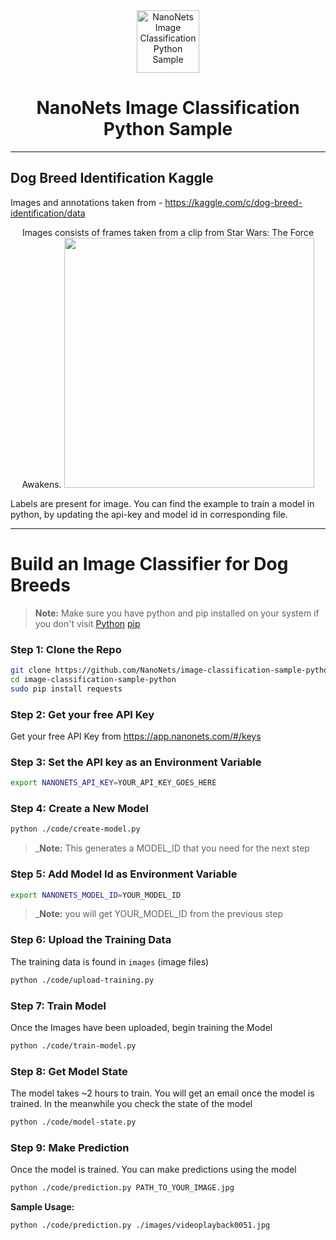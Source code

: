 <div align="center">
  <a href="https://nanonets.com/objectdetection/">
    <img src="https://nanonets.com/logo.png" alt="NanoNets Image Classification Python Sample" width="100"/>
    </a>
</div>

<h1 align="center">NanoNets Image Classification Python Sample</h1>

** **

## Dog Breed Identification Kaggle

Images and annotations taken from - https://kaggle.com/c/dog-breed-identification/data

<p align="center"> 
Images consists of frames taken from a clip from Star Wars: The Force Awakens.
<img height="400px" src="https://im.ezgif.com/tmp/ezgif-1-54dde1602bde.gif"/>
</p>

Labels are present for image. You can find the example to train a model in python, by updating the api-key and model id in corresponding file.


** **

# Build an Image Classifier for Dog Breeds

>**Note:** Make sure you have python and pip installed on your system if you don't visit
[Python](https://www.python.org/downloads/release/python-2714/)
[pip](https://pip.pypa.io/en/stable/installing/)
 
### Step 1: Clone the Repo
```bash
git clone https://github.com/NanoNets/image-classification-sample-python.git
cd image-classification-sample-python
sudo pip install requests
```

### Step 2: Get your free API Key
Get your free API Key from https://app.nanonets.com/#/keys

### Step 3: Set the API key as an Environment Variable
```bash
export NANONETS_API_KEY=YOUR_API_KEY_GOES_HERE
```

### Step 4: Create a New Model
```bash
python ./code/create-model.py
```
 >_**Note:** This generates a MODEL_ID that you need for the next step

### Step 5: Add Model Id as Environment Variable
```bash
export NANONETS_MODEL_ID=YOUR_MODEL_ID
```
 >_**Note:** you will get YOUR_MODEL_ID from the previous step

### Step 6: Upload the Training Data
The training data is found in ```images``` (image files)
```bash
python ./code/upload-training.py
```

### Step 7: Train Model
Once the Images have been uploaded, begin training the Model
```bash
python ./code/train-model.py
```

### Step 8: Get Model State
The model takes ~2 hours to train. You will get an email once the model is trained. In the meanwhile you check the state of the model
```bash
python ./code/model-state.py
```

### Step 9: Make Prediction
Once the model is trained. You can make predictions using the model
```bash
python ./code/prediction.py PATH_TO_YOUR_IMAGE.jpg
```

**Sample Usage:**
```bash
python ./code/prediction.py ./images/videoplayback0051.jpg
```

